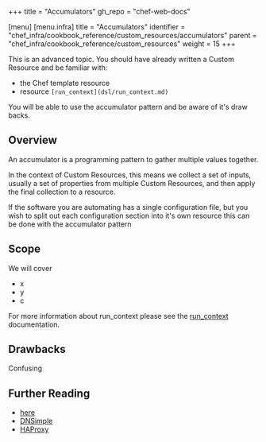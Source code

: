 +++
title = "Accumulators"
gh_repo = "chef-web-docs"

[menu]
  [menu.infra]
    title = "Accumulators"
    identifier = "chef_infra/cookbook_reference/custom_resources/accumulators"
    parent = "chef_infra/cookbook_reference/custom_resources"
    weight = 15
+++

This is an advanced topic. You should have already written a Custom Resource and be familiar with:

- the Chef template resource
- resource `[run_context](dsl/run_context.md)`

You will be able to use the accumulator pattern and be aware of it's draw backs.

## Overview

An accumulator is a programming pattern to gather multiple values together.

In the context of Custom Resources, this means we collect a set of inputs, usually a set of properties from multiple Custom Resources, and then apply the final collection to a resource.

If the software you are automating has a single configuration file, but you wish to split out each configuration section into it's own resource this can be done with the accumulator pattern

## Scope

We will cover

- x
- y
- c

For more information about run_context please see the [run_context](dsl/run_context.md) documentation.

## Drawbacks

Confusing

## Further Reading

- [here](https://github.com/chef/chef/issues/5438#issuecomment-351153222)
- [DNSimple](https://blog.dnsimple.com/2017/10/chef-accumulators/)
- [HAProxy](https://github.com/sous-chefs/haproxy/blob/a9c24d336c01828fef52cedae8cc445d8dbc21dd/libraries/resource.rb#L22)
